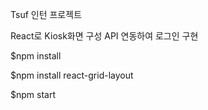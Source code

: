 Tsuf 인턴 프로젝트

React로 Kiosk화면 구성
API 연동하여 로그인 구현

 $npm install
 
 $npm install react-grid-layout
 
 $npm start
